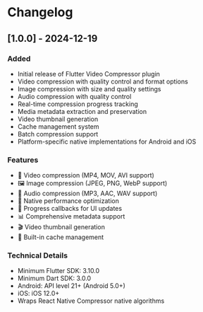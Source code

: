 # Changelog

## [1.0.0] - 2024-12-19

### Added
- Initial release of Flutter Video Compressor plugin
- Video compression with quality control and format options
- Image compression with size and quality settings
- Audio compression with quality control
- Real-time compression progress tracking
- Media metadata extraction and preservation
- Video thumbnail generation
- Cache management system
- Batch compression support
- Platform-specific native implementations for Android and iOS

### Features
- 🎥 Video compression (MP4, MOV, AVI support)
- 🖼️ Image compression (JPEG, PNG, WebP support)
- 🎵 Audio compression (MP3, AAC, WAV support)
- 📱 Native performance optimization
- 🔄 Progress callbacks for UI updates
- 📊 Comprehensive metadata support
- 🎬 Video thumbnail generation
- 💾 Built-in cache management

### Technical Details
- Minimum Flutter SDK: 3.10.0
- Minimum Dart SDK: 3.0.0
- Android: API level 21+ (Android 5.0+)
- iOS: iOS 12.0+
- Wraps React Native Compressor native algorithms
